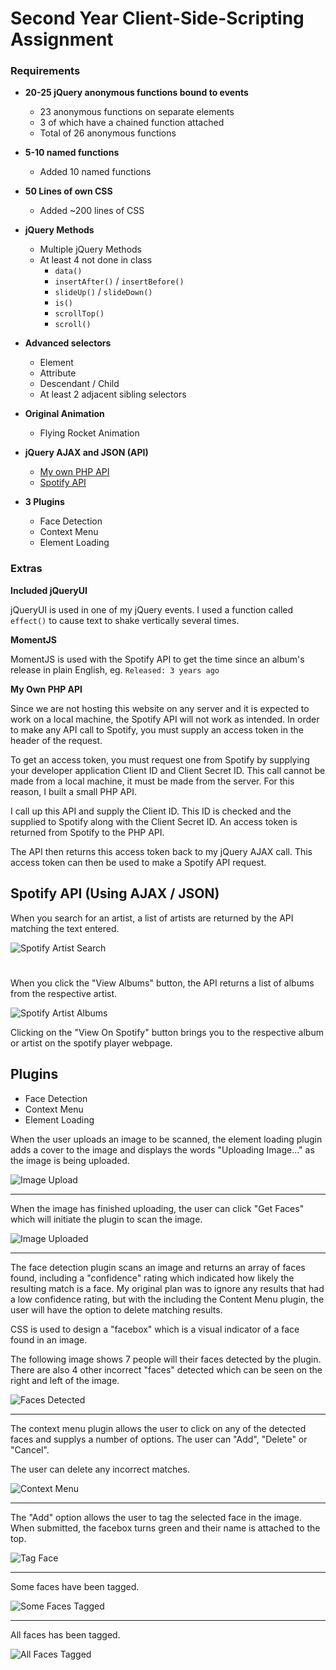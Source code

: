 # Second Year Client-Side-Scripting Assignment

### Requirements

* **20-25 jQuery anonymous functions bound to events**
	* 23 anonymous functions on separate elements
	* 3 of which have a chained function attached
	* Total of 26 anonymous functions

* **5-10 named functions**
	* Added 10 named functions

* **50 Lines of own CSS**
	* Added ~200 lines of CSS

* **jQuery Methods**
	* Multiple jQuery Methods
	* At least 4 not done in class
		* `data()`
		* `insertAfter()` / `insertBefore()`
		* `slideUp()` / `slideDown()`
		* `is()`
		* `scrollTop()`
		* `scroll()`

* **Advanced selectors**
	* Element
	* Attribute
	* Descendant / Child
	* At least 2 adjacent sibling selectors

* **Original Animation**
	* Flying Rocket Animation

* **jQuery AJAX and JSON (API)**
	* [My own PHP API](https://github.com/CharlesPeterMcCarthy/college-js-year2-indigo-api)
	* [Spotify API](https://developer.spotify.com/documentation/web-api/)

* **3 Plugins**
	* Face Detection
	* Context Menu
	* Element Loading


### Extras

**Included jQueryUI**

jQueryUI is used in one of my jQuery events. I used a function called `effect()` to cause text to shake vertically several times.

**MomentJS**

MomentJS is used with the Spotify API to get the time since an album's release in plain English, eg. `Released: 3 years ago`

**My Own PHP API**

Since we are not hosting this website on any server and it is expected to work on a local machine, the Spotify API will not work as intended. In order to make any API call to Spotify, you must supply an access token in the header of the request.

To get an access token, you must request one from Spotify by supplying your developer application Client ID and Client Secret ID. This call cannot be made from a local machine, it must be made from the server. For this reason, I built a small PHP API.

I call up this API and supply the Client ID. This ID is checked and the supplied to Spotify along with the Client Secret ID. An access token is returned from Spotify to the PHP API.

The API then returns this access token back to my jQuery AJAX call.
This access token can then be used to make a Spotify API request.

## Spotify API (Using AJAX / JSON)
When you search for an artist, a list of artists are returned by the API matching the text entered.

![Spotify Artist Search](images/documentation/spotify/spotify-artist-search.png?raw=true "Spotify Artist Search")

#
When you click the "View Albums" button, the API returns a list of albums from the respective artist.

![Spotify Artist Albums](images/documentation/spotify/spotify-artist-albums.png?raw=true "Spotify Artist Albums")

Clicking on the "View On Spotify" button brings you to the respective album or artist on the spotify player webpage.

## Plugins
* Face Detection
* Context Menu
* Element Loading

When the user uploads an image to be scanned, the element loading plugin adds a cover to the image and displays the words "Uploading Image..." as the image is being uploaded.

![Image Upload](images/documentation/face-detect/upload.png?raw=true "Image Upload")

---

When the image has finished uploading, the user can click "Get Faces" which will initiate the plugin to scan the image.

![Image Uploaded](images/documentation/face-detect/face-detect0.png?raw=true "Image Uploaded")

---

The face detection plugin scans an image and returns an array of faces found, including a "confidence" rating which indicated how likely the resulting match is a face.
My original plan was to ignore any results that had a low confidence rating, but with the including the Content Menu plugin, the user will have the option to delete matching results.

CSS is used to design a "facebox" which is a visual indicator of a face found in an image.

The following image shows 7 people will their faces detected by the plugin. There are also 4 other incorrect "faces" detected which can be seen on the right and left of the image.

![Faces Detected](images/documentation/face-detect/face-detect1.png?raw=true "Faces Detected")

---

The context menu plugin allows the user to click on any of the detected faces and supplys a number of options. The user can "Add", "Delete" or "Cancel".

The user can delete any incorrect matches.

![Context Menu](images/documentation/face-detect/face-detect2.png?raw=true "Context Menu")

---

The "Add" option allows the user to tag the selected face in the image. When submitted, the facebox turns green and their name is attached to the top.

![Tag Face](images/documentation/face-detect/face-detect5.png?raw=true "Tag Face")

---

Some faces have been tagged.

![Some Faces Tagged](images/documentation/face-detect/face-detect3.png?raw=true "Some Faces Tagged")

---

All faces has been tagged.

![All Faces Tagged](images/documentation/face-detect/face-detect4.png?raw=true "All Faces Tagged")
